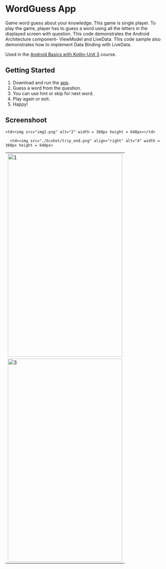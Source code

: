 WordGuess App
===================================

Game word guess about your knowledge. This game is single player. To play the game, 
player has to guess a word using all the letters in the displayed screen with question.
This code demonstrates the Android Architecture component- ViewModel and LiveData.
This code sample also demonstrates how to implement Data Binding with LiveData.

Used in the [Android Basics with Kotlin-Unit 3](https://developer.android.com/courses/pathways/android-basics-kotlin-unit-3-pathway-3) course.

Getting Started
---------------

1. Download and run the [app](https://drive.google.com/file/d/10G5pUOWj6orTZPUAZ2h2yml8uu7nOze6/view?usp=sharing).
2. Guess a word from the question.
3. You can use hint or skip for next word.
4. Play again or exit.
5. Happy!


Screenshoot
---------------

<table>
  <tr>
    <td> <img src="img1.png"  alt="1" width = 360px height = 640px ></td>

    <td><img src="img2.png" alt="2" width = 360px height = 640px></td>
   </tr> 
   <tr>
      <td><img src="./Scshot/cab_arrived.png" alt="3" width = 360px height = 640px></td>

      <td><img src="./Scshot/trip_end.png" align="right" alt="4" width = 360px height = 640px>
  </td>
  </tr>
</table>
